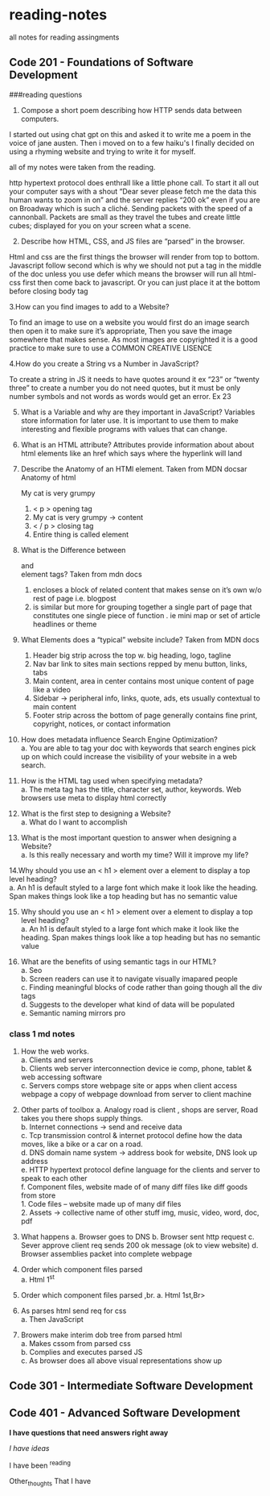 # reading-notes 
all notes for reading assingments

## Code 201 - Foundations of Software Development

###reading questions
1. Compose a short poem describing how HTTP sends data between computers.

I started out using chat gpt on this and asked it to write me a poem in the voice of jane austen. Then i moved on to a few haiku's I finally decided on using a rhyming website and trying to write it for myself. 

all of my notes were taken from the reading.

http hypertext protocol does enthrall like a little phone call. To start it all out your computer says with a shout “Dear sever please fetch me the data this human wants to zoom in on” and the server replies “200 ok” even if you are on Broadway which is such a cliché. Sending packets with the speed of a cannonball. Packets are small as they travel the tubes and create little cubes; displayed for you on your screen what a scene.

2. Describe how HTML, CSS, and JS files are “parsed” in the browser.

   
Html and css are the first things the browser will render from top to bottom. Javascript follow second which is why we should not put a <script></script> tag in the middle of the doc unless you use defer which means the browser will run all html-css first  then come back to javascript. Or you can just place it at the bottom before closing body tag </body>


3.How can you find images to add to a Website?

To find an image to use on a website you would first do an image search then open it to make sure it’s appropriate, Then you save the image somewhere that makes sense. As most images are copyrighted it is a good practice to make sure to use a COMMON CREATIVE LISENCE

4.How do you create a String vs a Number in JavaScript?

To create a string in JS it needs to have quotes around it ex “23” or “twenty three” to create a number you do not need quotes, but it must be only number symbols and not words as words would get an error. Ex 23

5. What is a Variable and why are they important in JavaScript?
Variables store information for later use. It is important to use them to make interesting and flexible programs with values that can change.

6. What is an HTML attribute?
Attributes provide information about about html elements like an href which says where the hyperlink will land

7. Describe the Anatomy of an HTMl element. Taken from MDN docsar
Anatomy of html <p>My cat is very grumpy</p>
   1. < p > opening tag
   2. My cat is very grumpy -> content
   3. < / p > closing tag
   4. Entire thing is called element

8. What is the Difference between <article> and <section> element tags? Taken from mdn docs
   1. <article> encloses a block of related content that makes sense on it’s own w/o rest of page i.e. blogpost
   2. <section> is similar but more for grouping together a single part of page that constitutes one single piece of function . ie mini map or set of article headlines or theme

9. What Elements does a “typical” website include? Taken from MDN docs
   1. Header big strip across the top w. big heading, logo, tagline
   2. Nav bar link to sites main sections repped by menu button, links, tabs
   3. Main content, area in center contains most unique content of page like a video
   4. Sidebar -> peripheral info, links, quote, ads, ets usually contextual to main content
   5. Footer strip across the bottom of page generally contains fine print, copyright, notices, or contact information
  
10. How does metadata influence Search Engine Optimization? <br>
      a. You are able to tag your doc with keywords that search engines pick up on which could increase the visibility of your website in a web search.

11. How is the <meta> HTML tag used when specifying metadata? <br>
   a. The meta tag has the title, character set, author, keywords. Web browsers use meta to display html correctly

12. What is the first step to designing a Website? <br>
   a. What do I want to accomplish

13. What is the most important question to answer when designing a Website? <br>
   a. Is this really necessary and worth my time? Will it improve my life?

14.Why should you use an < h1 > element over a <span> element to display a top level heading? <br>
   a. An h1 is default styled to a large font which make it look like the heading. Span makes things look like a top heading but has no semantic value

15. Why should you use an < h1 > element over a <span> element to display a top level heading? <br>
   a. An h1 is default styled to a large font which make it look like the heading. Span makes things look like a top heading but has no semantic value

16. What are the benefits of using semantic tags in our HTML? <br>
   a. Seo <br>
   b. Screen readers can use it to navigate visually imapared people <br>
   c. Finding meaningful blocks of code rather than going though all the div tags <br>
   d. Suggests to the developer what kind of data will be populated <br>
   e. Semantic naming mirrors pro

### class 1 md notes
1. How the web works. <br>
   a. Clients and servers <br>
   b. Clients web server interconnection device ie comp, phone, tablet & web accessing software <br>
   c. Servers comps store webpage site or apps when client access webpage a copy of webpage download from server to client machine <br>
2. Other parts of toolbox
   a. Analogy road is client , shops are server, Road takes you there shops supply things. <br>
   b. Internet connections -> send and receive data <br> 
   c. Tcp transmission control & internet protocol define how the data moves, like a bike or a car on a road. <br>
   d. DNS domain name system -> address book for website, DNS look up address <br>
   e. HTTP hypertext protocol define language for the clients and server to speak to each other <br>
   f. Component files, website made of of many diff files like diff goods from store <br>
            1. Code files – website made up of many dif files <br>
            2. Assets -> collective name of other stuff img, music, video, word, doc, pdf <br>
3. What happens
   a. Browser goes to DNS
   b. Browser sent http request
   c. Sever approve client req sends 200 ok message (ok to view website)
   d. Browser assemblies packet into complete webpage

4. Order which component files parsed <br>
   a. Html 1<sup>st</sup>
5. Order which component files parsed ,br.
   a. Html 1st,Br>

6. As parses html send req for css <br>
   a. Then JavaScript <br>

7. Browers make interim dob tree from parsed html <br>
   a. Makes cssom from parsed css <br>
   b. Complies and executes  parsed JS <br>
   c. As browser does all above visual representations show up <br>

## Code 301 - Intermediate Software Development

## Code 401 - Advanced Software Development


**I have questions that need answers right away**

_I have ideas_

I have been <sup>reading</sup>

Other<sub>thoughts</sub> 
That I have
